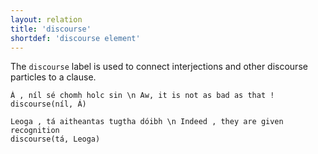 ```yaml
---
layout: relation
title: 'discourse'
shortdef: 'discourse element'
---
```


The `discourse` label is used to connect interjections and other discourse particles to a clause.

~~~ sdparse
Á , níl sé chomh holc sin \n Aw, it is not as bad as that !
discourse(níl, Á)
~~~

~~~ sdparse
Leoga , tá aitheantas tugtha dóibh \n Indeed , they are given recognition
discourse(tá, Leoga)
~~~



